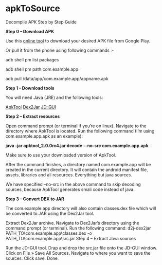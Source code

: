 # apkToSource
Decompile APK Step by Step Guide

**Step 0 – Download APK**

Use this [online tool](http://apps.evozi.com/apk-downloader/) to download your desired APK file from Google Play.

Or pull it from the phone using following commands :-

adb shell pm list packages

adb shell pm path com.example.app

adb pull /data/app/com.example.app/appname.apk


**Step 1 – Download tools**

You will need Java (JRE) and the following tools:

[ApkTool](http://ibotpeaches.github.io/Apktool/)
[Dex2Jar](https://github.com/pxb1988/dex2jar)
[JD-GUI](http://jd.benow.ca/)

**Step 2 – Extract resources**

Open command prompt (or terminal if you’re on linux).
Navigate to the directory where ApkTool is located.
Run the following command (I’m using com.example.app.apk as an example):

**java -jar apktool_2.0.0rc4.jar decode --no-src com.example.app.apk**

Make sure to use your downloaded version of ApkTool.

After the command finishes, a directory named com.example.app will be created in the current directory. It will contain the android manifest file, assets, libraries and all resources. Everything but java sources.

We have specified –no-src in the above command to skip decoding sources, because ApkTool generates smali code instead of java.

**Step 3 – Convert DEX to JAR**

The com.example.app directory will also contain classes.dex file which will be converted to JAR using the Dex2Jar tool.

Extract Dex2Jar archive.
Navigate to Dex2Jar’s directory using the command prompt (or terminal).
Run the following command:
d2j-dex2jar PATH_TO\com.example.app\classes.dex -o PATH_TO\com.example.app\src.jar
Step 4 – Extract Java sources

Run the JD-GUI tool.
Drap and drop the src.jar file onto the JD-GUI window.
Click on File » Save All Sources.
Navigate to where you want to save the sources.
Click save.
Done.
